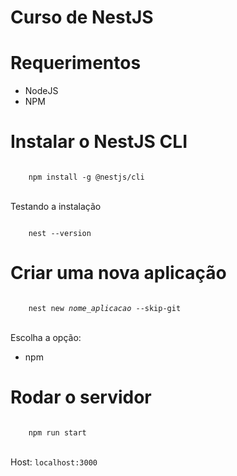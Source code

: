 # Curso de NestJS

<h1>Requerimentos</h1>

<ul>
    <li>NodeJS</li>
    <li>NPM</li>
</ul>

<h1>Instalar o NestJS CLI</h1>

<code>
    npm install -g @nestjs/cli
</code>

<br/>Testando a instalação

<code>
    nest --version
</code>

<h1>Criar uma nova aplicação</h1>

<code>
    nest new <i>nome_aplicacao</i> --skip-git
</code>

<br/>Escolha a opção:
<ul>
    <li>npm</li>
</ul>

<h1>Rodar o servidor</h1>

<code>
    npm run start
</code>

<br/>Host: <code>localhost:3000</code>

